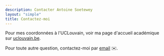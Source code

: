 ```yaml
---
description: Contacter Antoine Soetewey
layout: "simple"
title: Contactez-moi
---
```


Pour mes coordonnées à l'UCLouvain, voir ma page d'accueil académique sur <a href="https://uclouvain.be/fr/directories/antoine.soetewey" target="_blank" rel="noopener">uclouvain.be</a>.

Pour toute autre question, contactez-moi par [email](mailto:ant.soetewey@gmail.com) :envelope:.
